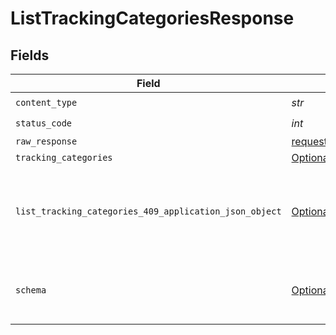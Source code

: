 # ListTrackingCategoriesResponse


## Fields

| Field                                                                                                                     | Type                                                                                                                      | Required                                                                                                                  | Description                                                                                                               |
| ------------------------------------------------------------------------------------------------------------------------- | ------------------------------------------------------------------------------------------------------------------------- | ------------------------------------------------------------------------------------------------------------------------- | ------------------------------------------------------------------------------------------------------------------------- |
| `content_type`                                                                                                            | *str*                                                                                                                     | :heavy_check_mark:                                                                                                        | N/A                                                                                                                       |
| `status_code`                                                                                                             | *int*                                                                                                                     | :heavy_check_mark:                                                                                                        | N/A                                                                                                                       |
| `raw_response`                                                                                                            | [requests.Response](https://requests.readthedocs.io/en/latest/api/#requests.Response)                                     | :heavy_minus_sign:                                                                                                        | N/A                                                                                                                       |
| `tracking_categories`                                                                                                     | [Optional[shared.TrackingCategories]](../../models/shared/trackingcategories.md)                                          | :heavy_minus_sign:                                                                                                        | Success                                                                                                                   |
| `list_tracking_categories_409_application_json_object`                                                                    | [Optional[ListTrackingCategories409ApplicationJSON]](../../models/operations/listtrackingcategories409applicationjson.md) | :heavy_minus_sign:                                                                                                        | The data type's dataset has not been requested or is still syncing.                                                       |
| `schema`                                                                                                                  | [Optional[shared.Schema]](../../models/shared/schema.md)                                                                  | :heavy_minus_sign:                                                                                                        | Your `query` parameter was not correctly formed                                                                           |